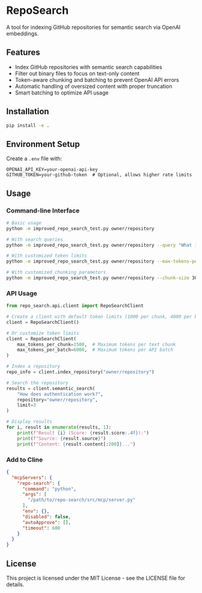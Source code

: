 # RepoSearch

A tool for indexing GitHub repositories for semantic search via OpenAI embeddings.

## Features

- Index GitHub repositories with semantic search capabilities
- Filter out binary files to focus on text-only content
- Token-aware chunking and batching to prevent OpenAI API errors
- Automatic handling of oversized content with proper truncation
- Smart batching to optimize API usage

## Installation

```bash
pip install -e .
```

## Environment Setup

Create a `.env` file with:

```
OPENAI_API_KEY=your-openai-api-key
GITHUB_TOKEN=your-github-token  # Optional, allows higher rate limits
```

## Usage

### Command-line Interface

```bash
# Basic usage
python -m improved_repo_search_test.py owner/repository

# With search queries
python -m improved_repo_search_test.py owner/repository --query "What is the purpose of this class?" "How does authentication work?"

# With customized token limits
python -m improved_repo_search_test.py owner/repository --max-tokens-per-chunk 1500 --max-tokens-per-batch 6000

# With customized chunking parameters
python -m improved_repo_search_test.py owner/repository --chunk-size 300 --chunk-overlap 50 --batch-size 8
```

### API Usage

```python
from repo_search.api.client import RepoSearchClient

# Create a client with default token limits (1000 per chunk, 4000 per batch)
client = RepoSearchClient()

# Or customize token limits
client = RepoSearchClient(
    max_tokens_per_chunk=1500,  # Maximum tokens per text chunk
    max_tokens_per_batch=6000,  # Maximum tokens per API batch
)

# Index a repository
repo_info = client.index_repository("owner/repository")

# Search the repository
results = client.semantic_search(
    "How does authentication work?",
    repository="owner/repository",
    limit=3
)

# Display results
for i, result in enumerate(results, 1):
    print(f"Result {i} (Score: {result.score:.4f}):")
    print(f"Source: {result.source}")
    print(f"Content: {result.content[:200]}...")
```

### Add to Cline

```json
{
  "mcpServers": {
    "repo-search": {
      "command": "python",
      "args": [
        "/path/to/repo-search/src/mcp/server.py"
      ],
      "env": {},
      "disabled": false,
      "autoApprove": [],
      "timeout": 600
    }
  }
}
```

## License

This project is licensed under the MIT License - see the LICENSE file for details.
